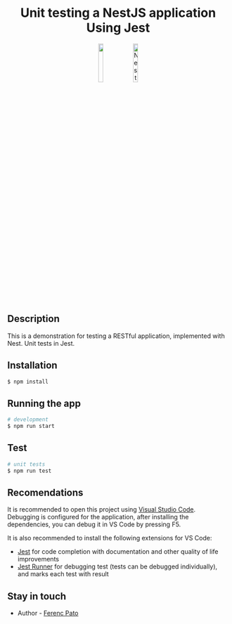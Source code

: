 <h1 align="center">Unit testing a NestJS application Using Jest</h1>
<p align="center">
  <a href="https://jestjs.io/" target="blank"><img src="https://jestjs.io/img/jest.png" width="15%"/></a>
  <a href="http://nestjs.com/" target="blank"><img src="https://d33wubrfki0l68.cloudfront.net/49c2be6f2607b5c12dd27f8ecc8521723447975d/f05c5/logo-small.cbbeba89.svg" width="15%" alt="Nest Logo" /></a>
</p>

## Description

This is a demonstration for testing a RESTful application, implemented with Nest. Unit tests in Jest.

## Installation

```bash
$ npm install
```

## Running the app

```bash
# development
$ npm run start
```

## Test

```bash
# unit tests
$ npm run test
```

## Recomendations

It is recommended to open this project using [Visual Studio Code](https://code.visualstudio.com/). Debugging is configured for the application, after installing the dependencies, you can debug it in VS Code by pressing F5.

It is also recommended to install the following extensions for VS Code:
* [Jest](https://marketplace.visualstudio.com/items?itemName=Orta.vscode-jest) for code completion with documentation and other quality of life improvements
* [Jest Runner](https://marketplace.visualstudio.com/items?itemName=firsttris.vscode-jest-runner) for debugging test (tests can be debugged individually), and marks each test with result

## Stay in touch

- Author - [Ferenc Pato](http://ferenc-pato.ro/)

